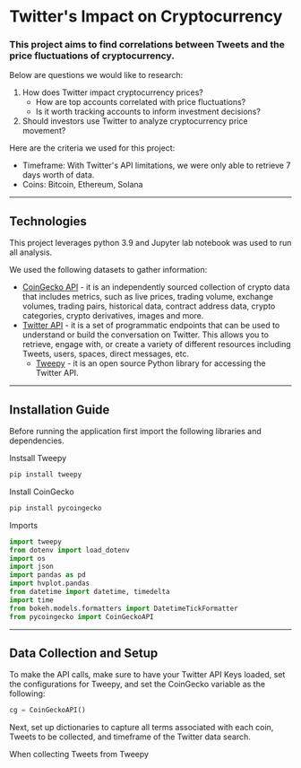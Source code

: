 # Twitter's Impact on Cryptocurrency

### This project aims to find correlations between Tweets and the price fluctuations of cryptocurrency.

Below are questions we would like to research:

1. How does Twitter impact cryptocurrency prices?
   - How are top accounts correlated with price fluctuations?
   - Is it worth tracking accounts to inform investment decisions?
2. Should investors use Twitter to analyze cryptocurrency price movement?

Here are the criteria we used for this project:

- Timeframe: With Twitter's API limitations, we were only able to retrieve 7 days worth of data.
- Coins: Bitcoin, Ethereum, Solana

---

## Technologies

This project leverages python 3.9 and Jupyter lab notebook was used to run all analysis.

We used the following datasets to gather information:

- [CoinGecko API](https://www.coingecko.com/en/api/documentation) - it is an independently sourced collection of crypto data that includes metrics, such as live prices, trading volume, exchange volumes, trading pairs, historical data, contract address data, crypto categories, crypto derivatives, images and more.
- [Twitter API](https://developer.twitter.com/en/docs/twitter-api) - it is a set of programmatic endpoints that can be used to understand or build the conversation on Twitter. This allows you to retrieve, engage with, or create a variety of different resources including Tweets, users, spaces, direct messages, etc.
  - [Tweepy](https://docs.tweepy.org/en/stable/) - it is an open source Python library for accessing the Twitter API.

---

## Installation Guide

Before running the application first import the following libraries and dependencies.

Instsall Tweepy

```python
pip install tweepy
```

Install CoinGecko

```python
pip install pycoingecko
```

Imports

```python
import tweepy
from dotenv import load_dotenv
import os
import json
import pandas as pd
import hvplot.pandas
from datetime import datetime, timedelta
import time
from bokeh.models.formatters import DatetimeTickFormatter
from pycoingecko import CoinGeckoAPI
```

---

## Data Collection and Setup

To make the API calls, make sure to have your Twitter API Keys loaded, set the configurations for Tweepy, and set the CoinGecko variable as the following:

```python
cg = CoinGeckoAPI()
```

Next, set up dictionaries to capture all terms associated with each coin, Tweets to be collected, and timeframe of the Twitter data search.

When collecting Tweets from Tweepy
